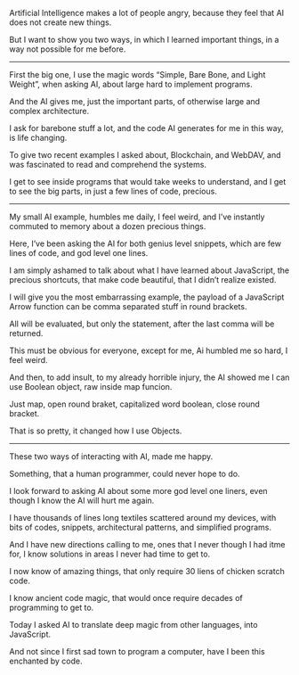 Artificial Intelligence makes a lot of people angry,
because they feel that AI does not create new things.

But I want to show you two ways,
in which I learned important things, in a way not possible for me before.

---

First the big one, I use the magic words “Simple, Bare Bone, and Light Weight”,
when asking AI, about large hard to implement programs.

And the AI gives me, just the important parts,
of otherwise large and complex architecture.

I ask for barebone stuff a lot,
and the code AI generates for me in this way, is life changing.

To give two recent examples I asked about,
Blockchain, and WebDAV, and was fascinated to read and comprehend the systems.

I get to see inside programs that would take weeks to understand,
and I get to see the big parts, in just a few lines of code, precious.

---

My small AI example, humbles me daily, I feel weird,
and I’ve instantly commuted to memory about a dozen precious things.

Here, I’ve been asking the AI for both genius level snippets, which are few lines of code,
and god level one lines.

I am simply ashamed to talk about what I have learned about JavaScript,
the precious shortcuts, that make code beautiful, that I didn’t realize existed.

I will give you the most embarrassing example,
the payload of a JavaScript Arrow function can be comma separated stuff in round brackets.

All will be evaluated, but only the statement,
after the last comma will be returned.

This must be obvious for everyone, except for me,
Ai humbled me so hard, I feel weird.

And then, to add insult, to my already horrible injury,
the AI showed me I can use Boolean object, raw inside map funcion.

Just map, open round braket, capitalized word boolean,
close round bracket.

That is so pretty,
it changed how I use Objects.

---

These two ways of interacting with AI,
made me happy.

Something, that a human programmer,
could never hope to do.

I look forward to asking AI about some more god level one liners,
even though I know the AI will hurt me again.

I have thousands of lines long textiles scattered around my devices,
with bits of codes, snippets, architectural patterns, and simplified programs.

And I have new directions calling to me,  ones that I never though I had itme for,
I know solutions in areas I never had time to get to.

I now know of amazing things,
that only require 30 liens of chicken scratch code.

I know ancient code magic,
that would once require decades of programming to get to.

Today I asked AI to translate deep magic from other languages,
into JavaScript.

And not since I first sad town to program a computer,
have I been this enchanted by code.
